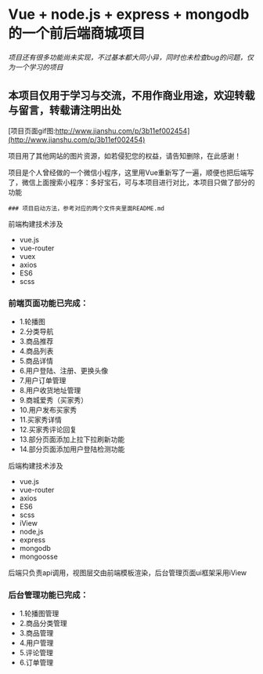 # Vue + node.js + express + mongodb 的一个前后端商城项目

###### 项目还有很多功能尚未实现，不过基本都大同小异，同时也未检查bug的问题，仅为一个学习的项目

## 本项目仅用于学习与交流，不用作商业用途，欢迎转载与留言，转载请注明出处

[项目页面gif图:http://www.jianshu.com/p/3b11ef002454](http://www.jianshu.com/p/3b11ef002454)

项目用了其他网站的图片资源，如若侵犯您的权益，请告知删除，在此感谢！

项目是个人曾经做的一个微信小程序，这里用Vue重新写了一遍，顺便也把后端写了，微信上面搜索小程序：多好宝石，可与本项目进行对比，本项目只做了部分的功能
```
### 项目启动方法，参考对应的两个文件夹里面README.md
```

前端构建技术涉及

- vue.js
- vue-router
- vuex
- axios
- ES6
- scss

### 前端页面功能已完成：
- 1.轮播图
- 2.分类导航
- 3.商品推荐
- 4.商品列表
- 5.商品详情
- 6.用户登陆、注册、更换头像
- 7.用户订单管理
- 8.用户收货地址管理
- 9.商城爱秀（买家秀）
- 10.用户发布买家秀
- 11.买家秀详情
- 12.买家秀评论回复
- 13.部分页面添加上拉下拉刷新功能
- 14.部分页面添加用户登陆检测功能

后端构建技术涉及

- vue.js
- vue-router
- axios
- ES6
- scss
- iView
- node,js
- express
- mongodb
- mongoosse

后端只负责api调用，视图层交由前端模板渲染，后台管理页面ui框架采用iView

### 后台管理功能已完成：
- 1.轮播图管理
- 2.商品分类管理
- 3.商品管理
- 4.用户管理
- 5.评论管理
- 6.订单管理